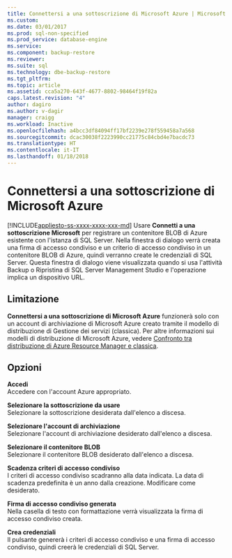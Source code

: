 ```yaml
---
title: Connettersi a una sottoscrizione di Microsoft Azure | Microsoft Docs
ms.custom: 
ms.date: 03/01/2017
ms.prod: sql-non-specified
ms.prod_service: database-engine
ms.service: 
ms.component: backup-restore
ms.reviewer: 
ms.suite: sql
ms.technology: dbe-backup-restore
ms.tgt_pltfrm: 
ms.topic: article
ms.assetid: cca5a270-643f-4677-8802-98464f19f82a
caps.latest.revision: "4"
author: dagiro
ms.author: v-dagir
manager: craigg
ms.workload: Inactive
ms.openlocfilehash: a4bcc3df84094ff17bf2239e278f559458a7a568
ms.sourcegitcommit: dcac30038f2223990cc21775c84cbd4e7bacdc73
ms.translationtype: HT
ms.contentlocale: it-IT
ms.lasthandoff: 01/18/2018
---
```

# <a name="connect-to-a-microsoft-azure-subscription"></a>Connettersi a una sottoscrizione di Microsoft Azure
[!INCLUDE[appliesto-ss-xxxx-xxxx-xxx-md](../../includes/appliesto-ss-xxxx-xxxx-xxx-md.md)] Usare **Connetti a una sottoscrizione Microsoft** per registrare un contenitore BLOB di Azure esistente con l'istanza di SQL Server.  Nella finestra di dialogo verrà creata una firma di accesso condiviso e un criterio di accesso condiviso in un contenitore BLOB di Azure, quindi verranno create le credenziali di SQL Server.  Questa finestra di dialogo viene visualizzata quando si usa l'attività Backup o Ripristina di SQL Server Management Studio e l'operazione implica un dispositivo URL.

## <a name="limitation"></a>Limitazione
**Connettersi a una sottoscrizione di Microsoft Azure** funzionerà solo con un account di archiviazione di Microsoft Azure creato tramite il modello di distribuzione di Gestione dei servizi (classica).  Per altre informazioni sui modelli di distribuzione di Microsoft Azure, vedere [Confronto tra distribuzione di Azure Resource Manager e classica](https://azure.microsoft.com/en-us/documentation/articles/resource-manager-deployment-model/).

## <a name="options"></a>Opzioni
**Accedi**     
Accedere con l'account Azure appropriato.

**Selezionare la sottoscrizione da usare**      
Selezionare la sottoscrizione desiderata dall'elenco a discesa.

**Selezionare l'account di archiviazione**  
Selezionare l'account di archiviazione desiderato dall'elenco a discesa.

**Selezionare il contenitore BLOB**   
Selezionare il contenitore BLOB desiderato dall'elenco a discesa.

**Scadenza criteri di accesso condiviso**   
I criteri di accesso condiviso scadranno alla data indicata.  La data di scadenza predefinita è un anno dalla creazione.  Modificare come desiderato.

**Firma di accesso condiviso generata**   
Nella casella di testo con formattazione verrà visualizzata la firma di accesso condiviso creata.

**Crea credenziali**   
Il pulsante genererà i criteri di accesso condiviso e una firma di accesso condiviso, quindi creerà le credenziali di SQL Server.
